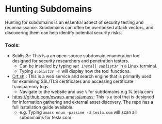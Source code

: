 # Hunting Subdomains

Hunting for subdomains is an essential aspect of security testing and reconnaissance. Subdomains can often be overlooked attack vectors, and discovering them can help identify potential security risks.

### Tools:

- Sublist3r: This is a an open-source subdomain enumeration tool designed for security researchers and penetration testers.
    - Can be installed by typing *`apt install sublist3r`* in a Linux terminal.
    - Typing `sublist3r -h` will display how the tool functions.
- [Crt.sh](http://Crt.sh) : This is a web service and search engine that is primarily used for examining SSL/TLS certificates and accessing certificate transparency logs.
    - Navigate to the website and use `%` for subdomains e.g %.tesla.com
- https://github.com/owasp-amass/amass: This is a tool that is designed for information gathering and external asset discovery. The repo has a full installation guide available.
    - e.g. Typing `amass enum -passive -d tesla.com` will scan all subdomains for tesla.com